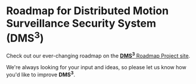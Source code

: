 # Roadmap for Distributed Motion Surveillance Security System (DMS<sup>3</sup>)

Check out our ever-changing roadmap on the [**DMS<sup>3</sup>** Roadmap Project site](https://github.com/richbl/go-distributed-motion-s3/projects/1).

We're always looking for your input and ideas, so please let us know how you'd like to improve **DMS<sup>3</sup>**.

